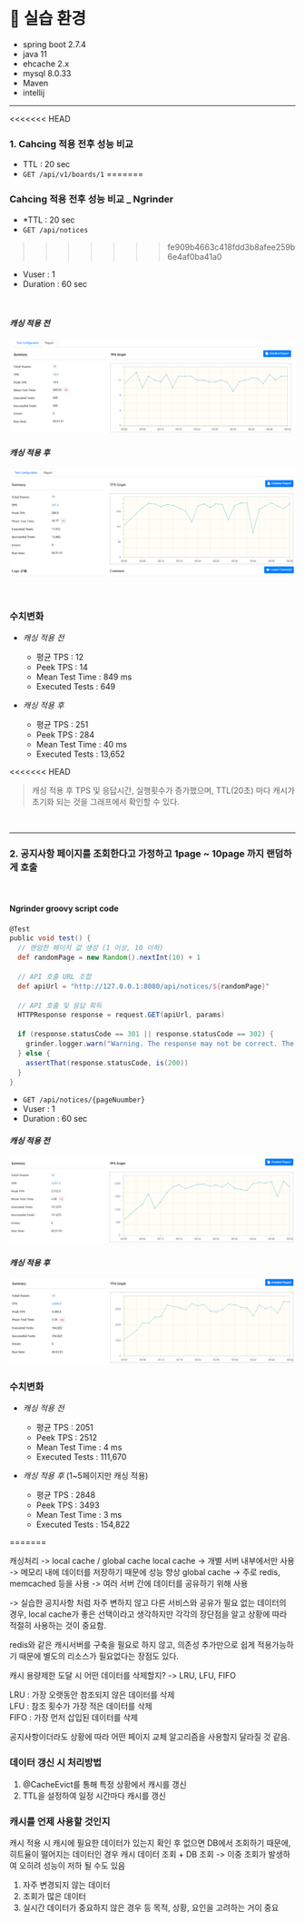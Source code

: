 
# 📖 실습 환경
* spring boot 2.7.4
* java 11
* ehcache 2.x
* mysql 8.0.33
* Maven
* intellij

---

<<<<<<< HEAD
### 1. Cahcing 적용 전후 성능 비교
- TTL : 20 sec
- `GET /api/v1/boards/1`
=======
### Cahcing 적용 전후 성능 비교 _ Ngrinder
- *TTL : 20 sec
- `GET /api/notices`
>>>>>>> fe909b4663c418fdd3b8afee259b6e4af0ba41a0
- Vuser : 1
- Duration : 60 sec

<br>

#### *캐싱 적용 전*
![before_cached.png](src%2Fmain%2Fresources%2Fimages%2Fbefore_cached.png)

#### *캐싱 적용 후*
![after_cached.png](src%2Fmain%2Fresources%2Fimages%2Fafter_cached.png)

<br>

### 수치변화
- *캐싱 적용 전*
  - 평균 TPS : 12 
  - Peek TPS : 14
  - Mean Test Time : 849 ms
  - Executed Tests : 649

  
- *캐싱 적용 후*
  - 평균 TPS : 251
  - Peek TPS : 284
  - Mean Test Time : 40 ms
  - Executed Tests : 13,652

<<<<<<< HEAD
> 캐싱 적용 후 TPS 및 응답시간, 실행횟수가 증가했으며, TTL(20초) 마다 캐시가 초기화 되는 것을 그래프에서 확인할 수 있다.

<br>

---

### 2. 공지사항 페이지를 조회한다고 가정하고 1page ~ 10page 까지 랜덤하게 호출
<br>

#### Ngrinder groovy script code

```Groovy
@Test
public void test() {
  // 랜덤한 페이지 값 생성 (1 이상, 10 이하)
  def randomPage = new Random().nextInt(10) + 1

  // API 호출 URL 조합
  def apiUrl = "http://127.0.0.1:8080/api/notices/${randomPage}"

  // API 호출 및 응답 획득
  HTTPResponse response = request.GET(apiUrl, params)

  if (response.statusCode == 301 || response.statusCode == 302) {
    grinder.logger.warn("Warning. The response may not be correct. The response code was {}.", response.statusCode)
  } else {
    assertThat(response.statusCode, is(200))
  }
}


```


- `GET /api/notices/{pageNuumber}`
- Vuser : 1
- Duration : 60 sec


#### *캐싱 적용 전*
![page_before.png](src%2Fmain%2Fresources%2Fimages%2Fpage_before.png)

#### *캐싱 적용 후*
![page_after.png](src%2Fmain%2Fresources%2Fimages%2Fpage_after.png)

### 수치변화
- *캐싱 적용 전*
  - 평균 TPS : 2051
  - Peek TPS : 2512
  - Mean Test Time : 4 ms
  - Executed Tests : 111,670

  
- *캐싱 적용 후* (1~5페이지만 캐싱 적용)
  - 평균 TPS : 2848
  - Peek TPS : 3493
  - Mean Test Time : 3 ms
  - Executed Tests : 154,822

=======
<br>

캐싱처리 -> local cache / global cache
local cache -> 개별 서버 내부에서만 사용 -> 메모리 내에 데이터를 저장하기 때문에 성능 향상
global cache -> 주로 redis, memcached 등을 사용 -> 여러 서버 간에 데이터를 공유하기 위해 사용

-> 실습한 공지사항 처럼 자주 변하지 않고 다른 서비스와 공유가 필요 없는 데이터의 경우,
local cache가 좋은 선택이라고 생각하지만 각각의 장단점을 알고 상황에 따라 적절히 사용하는 것이 중요함.

redis와 같은 캐시서버를 구축을 필요로 하지 않고, 의존성 추가만으로 쉽게 적용가능하기 때문에 별도의 리소스가 필요없다는 장점도 있다.

캐시 용량제한 도달 시 어떤 데이터를 삭제할지? -> LRU, LFU, FIFO

LRU : 가장 오랫동안 참조되지 않은 데이터를 삭제<br>
LFU : 참조 횟수가 가장 적은 데이터를 삭제<br>
FIFO : 가장 먼저 삽입된 데이터를 삭제

공지사항이더라도 상황에 따라 어떤 페이지 교체 알고리즘을 사용할지 달라질 것 같음.


### 데이터 갱신 시 처리방법
1. @CacheEvict를 통해 특정 상황에서 캐시를 갱신
2. TTL을 설정하여 일정 시간마다 캐시를 갱신


### 캐시를 언제 사용할 것인지
캐시 적용 시 캐시에 필요한 데이터가 있는지 확인 후 없으면 DB에서 조회하기 때문에,
히트율이 떨어지는 데이터인 경우 캐시 데이터 조회 + DB 조회 -> 이중 조회가 발생하여 오히려 성능이 저하 될 수도 있음

1. 자주 변경되지 않는 데이터
2. 조회가 많은 데이터
3. 실시간 데이터가 중요하지 않은 경우
등 목적, 상황, 요인을 고려하는 거이 중요
